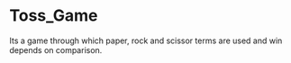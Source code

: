 # Toss_Game
Its a game through which paper, rock and scissor terms are used and win depends on comparison.
